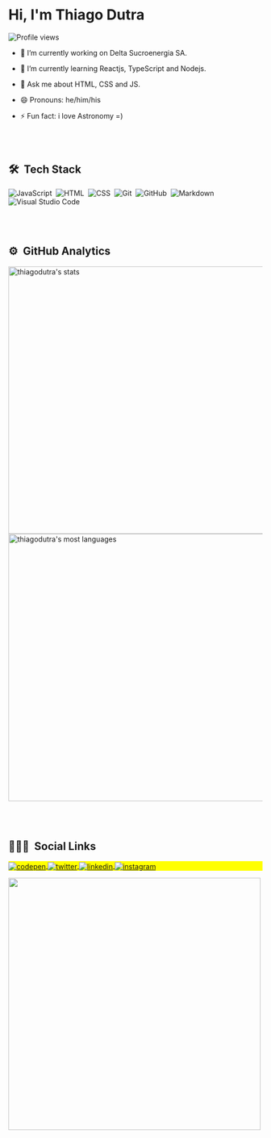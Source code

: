 <h1> Hi, I'm Thiago Dutra</h1>

<p align="left"> <img src="https://komarev.com/ghpvc/?username=thiagorodriguesdutra&color=yellow" alt="Profile views" /> </p>

- 🔭 I’m currently working on Delta Sucroenergia SA.

- 🌱 I’m currently learning Reactjs, TypeScript and Nodejs.

- 💬 Ask me about HTML, CSS and JS.

- 😄 Pronouns: he/him/his

- ⚡ Fun fact: i love Astronomy =)

<br><br>

## 🛠 &nbsp;Tech Stack

![JavaScript](https://img.shields.io/badge/-JavaScript-05122A?style=flat&logo=javascript)&nbsp;
![HTML](https://img.shields.io/badge/-HTML-05122A?style=flat&logo=HTML5)&nbsp;
![CSS](https://img.shields.io/badge/-CSS-05122A?style=flat&logo=CSS3&logoColor=1572B6)&nbsp;
![Git](https://img.shields.io/badge/-Git-05122A?style=flat&logo=git)&nbsp;
![GitHub](https://img.shields.io/badge/-GitHub-05122A?style=flat&logo=github)&nbsp;
![Markdown](https://img.shields.io/badge/-Markdown-05122A?style=flat&logo=markdown)&nbsp;
![Visual Studio Code](https://img.shields.io/badge/-Visual%20Studio%20Code-05122A?style=flat&logo=visual-studio-code&logoColor=007ACC)&nbsp;


<br><br>

## ⚙️ &nbsp;GitHub Analytics

<p align="left">
<img width="530em" src="https://github-readme-stats.vercel.app/api?username=thiagorodriguesdutra&show_icons=true&theme=vision-friendly-dark" alt="thiagodutra's stats"/>
<img width="530em" src="https://github-readme-stats.vercel.app/api/top-langs/?username=thiagorodriguesdutra&layout=compact&theme=vision-friendly-dark" alt="thiagodutra's most languages"/>
</p>

<br><br>

## 👨🏻‍💻 &nbsp;Social Links

<p align="left" style="background:yellow">
<a href="https://codepen.io/thiagorodriguesdutra" target="_blank">
  <img align="center" src="https://img.shields.io/badge/-thiagodutra-05122A?style=flat&logo=codepen" alt="codepen"/>
</a>
<a href="https://twitter.com/thiagodevdutra" target="_blank">
  <img align="center" src="https://img.shields.io/badge/-thiagodutra-05122A?style=flat&logo=twitter" alt="twitter"/>  
</a>
<a href="thiago-rodrigues-da-silva-dutra-60b366182" target="_blank">
  <img align="center" src="https://img.shields.io/badge/-thiagodutra-05122A?style=flat&logo=linkedin" alt="linkedin"/>
</a>
<a href="https://instagram.com/thirodriguesdutra" target="_blank">
 <img align="center" src="https://img.shields.io/badge/-thiagodutra-05122A?style=flat&logo=instagram" alt="instagram"/>
</a>
</p>

<img width="500em" src="https://github-readme-twitter-gazf.vercel.app/api?id=thiagodevdutra&layout=wide&show_reply=off&show_retweet=off" />
